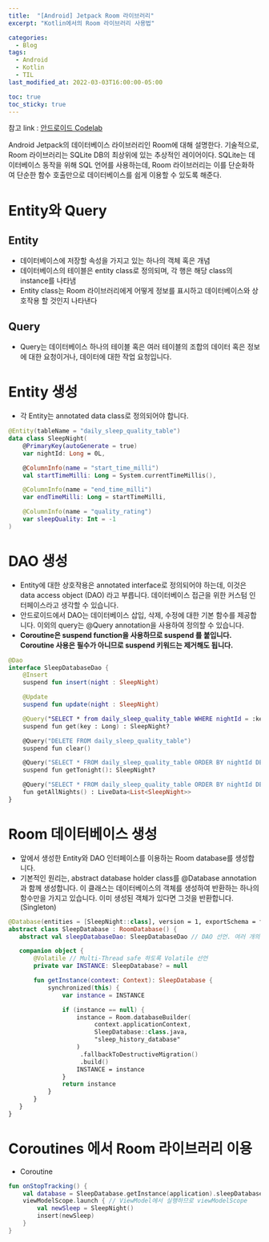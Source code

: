 ```yaml
---
title:  "[Android] Jetpack Room 라이브러리"
excerpt: "Kotlin에서의 Room 라이브러리 사용법"

categories:
  - Blog
tags:
  - Android
  - Kotlin
  - TIL
last_modified_at: 2022-03-03T16:00:00-05:00

toc: true
toc_sticky: true
---
```


참고 link : [안드로이드 Codelab](https://developer.android.com/codelabs/kotlin-android-training-room-database?index=..%2F..android-kotlin-fundamentals&hl=ko#2)

Android Jetpack의 데이터베이스 라이브러리인 Room에 대해 설명한다. 기술적으로, Room 라이브러리는 SQLite DB의 최상위에 있는 추상적인 레이어이다. SQLite는 데이터베이스 동작을 위해 SQL 언어를 사용하는데, Room 라이브러리는 이를 단순화하여 단순한 함수 호출만으로 데이터베이스를 쉽게 이용할 수 있도록 해준다.

# Entity와 Query

## Entity

- 데이터베이스에 저장할 속성을 가지고 있는 하나의 객체 혹은 개념
- 데이터베이스의 테이블은 entity class로 정의되며, 각 행은 해당 class의 instance를 나타냄
- Entity class는 Room 라이브러리에게 어떻게 정보를 표시하고 데이터베이스와 상호작용 할 것인지 나타낸다

## Query

- Query는 데이터베이스 하나의 테이블 혹은 여러 테이블의 조합의 데이터 혹은 정보에 대한 요청이거나, 데이터에 대한 작업 요청입니다.

# Entity 생성

- 각 Entity는 annotated data class로 정의되어야 합니다.

```kotlin
@Entity(tableName = "daily_sleep_quality_table")
data class SleepNight(
    @PrimaryKey(autoGenerate = true)
    var nightId: Long = 0L,

    @ColumnInfo(name = "start_time_milli")
    val startTimeMilli: Long = System.currentTimeMillis(),

    @ColumnInfo(name = "end_time_milli")
    var endTimeMilli: Long = startTimeMilli,

    @ColumnInfo(name = "quality_rating")
    var sleepQuality: Int = -1
)
```

# DAO 생성

- Entity에 대한 상호작용은 annotated interface로 정의되어야 하는데, 이것은 data access object (DAO) 라고 부릅니다. 데이터베이스 접근을 위한 커스텀 인터페이스라고 생각할 수 있습니다.
- 안드로이드에서 DAO는 데이터베이스 삽입, 삭제, 수정에 대한 기본 함수를 제공합니다. 이외의 query는 @Query annotation을 사용하여 정의할 수 있습니다.
- **Coroutine은 suspend function을 사용하므로 suspend 를 붙입니다. Coroutine 사용은 필수가 아니므로 suspend 키워드는 제거해도 됩니다.**

```kotlin
@Dao
interface SleepDatabaseDao {
    @Insert
    suspend fun insert(night : SleepNight)

    @Update
    suspend fun update(night : SleepNight)

    @Query("SELECT * from daily_sleep_quality_table WHERE nightId = :key")
    suspend fun get(key : Long) : SleepNight?

    @Query("DELETE FROM daily_sleep_quality_table")
    suspend fun clear()

    @Query("SELECT * FROM daily_sleep_quality_table ORDER BY nightId DESC LIMIT 1")
    suspend fun getTonight(): SleepNight?

    @Query("SELECT * FROM daily_sleep_quality_table ORDER BY nightId DESC")
    fun getAllNights() : LiveData<List<SleepNight>>
}
```

# Room 데이터베이스 생성

- 앞에서 생성한 Entity와 DAO 인터페이스를 이용하는 Room database를 생성합니다.
- 기본적인 원리는, abstract database holder class를 @Database annotation과 함께 생성합니다. 이 클래스는 데이터베이스의 객체를 생성하여 반환하는 하나의 함수만을 가지고 있습니다. 이미 생성된 객체가 있다면 그것을 반환합니다. (Singleton)

```kotlin
@Database(entities = [SleepNight::class], version = 1, exportSchema = false) // Entity 정의, Schema 변경 시 version up
abstract class SleepDatabase : RoomDatabase() {
   abstract val sleepDatabaseDao: SleepDatabaseDao // DAO 선언. 여러 개의 DAO를 가질 수 있음.

   companion object {
       @Volatile // Multi-Thread safe 하도록 Volatile 선언
       private var INSTANCE: SleepDatabase? = null

       fun getInstance(context: Context): SleepDatabase {
           synchronized(this) {
               var instance = INSTANCE

               if (instance == null) {
                   instance = Room.databaseBuilder(
                        context.applicationContext,
                        SleepDatabase::class.java,
                        "sleep_history_database"
                   )
                    .fallbackToDestructiveMigration()
                    .build()
                   INSTANCE = instance
               }
               return instance
           }
       }
   }
}
```

# Coroutines 에서 Room 라이브러리 이용

- Coroutine

```kotlin
fun onStopTracking() {
    val database = SleepDatabase.getInstance(application).sleepDatabaseDao
    viewModelScope.launch { // ViewModel에서 실행하므로 viewModelScope
        val newSleep = SleepNight()
        insert(newSleep)
    }
}
```